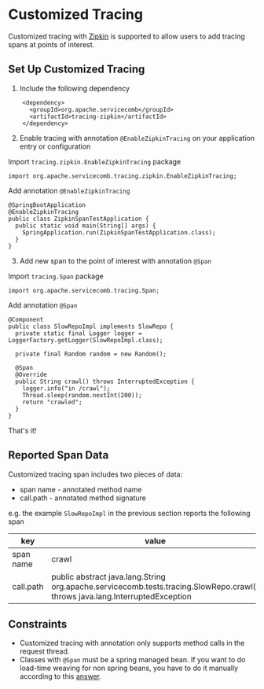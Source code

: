 # Customized Tracing
Customized tracing with [Zipkin](http://zipkin.io/) is supported to allow users to add tracing spans at points of
interest.

## Set Up Customized Tracing
1. Include the following dependency
```
    <dependency>
      <groupId>org.apache.servicecomb</groupId>
      <artifactId>tracing-zipkin</artifactId>
    </dependency>
```
2. Enable tracing with annotation `@EnableZipkinTracing` on your application entry or configuration  

  Import `tracing.zipkin.EnableZipkinTracing` package

```
import org.apache.servicecomb.tracing.zipkin.EnableZipkinTracing;
```
  Add annotation `@EnableZipkinTracing`

```
@SpringBootApplication
@EnableZipkinTracing
public class ZipkinSpanTestApplication {
  public static void main(String[] args) {
    SpringApplication.run(ZipkinSpanTestApplication.class);
  }
}
```
3. Add new span to the point of interest with annotation `@Span`  

  Import `tracing.Span` package

```
import org.apache.servicecomb.tracing.Span;
```
  Add annotation `@Span`

```
@Component
public class SlowRepoImpl implements SlowRepo {
  private static final Logger logger = LoggerFactory.getLogger(SlowRepoImpl.class);

  private final Random random = new Random();

  @Span
  @Override
  public String crawl() throws InterruptedException {
    logger.info("in /crawl");
    Thread.sleep(random.nextInt(200));
    return "crawled";
  }
}
```

That's it!

## Reported Span Data
Customized tracing span includes two pieces of data:
* span name - annotated method name
* call.path - annotated method signature

e.g. the example `SlowRepoImpl` in the previous section reports the following span

| key | value |
| --- | --- |
| span name | crawl |
| call.path	| public abstract java.lang.String org.apache.servicecomb.tests.tracing.SlowRepo.crawl() throws java.lang.InterruptedException |

## Constraints
* Customized tracing with annotation only supports method calls in the request thread.
* Classes with `@Span` must be a spring managed bean. If you want to do load-time weaving for non spring beans,
you have to do it manually according to this [answer](https://stackoverflow.com/questions/41383941/load-time-weaving-for-non-spring-beans-in-a-spring-application).
